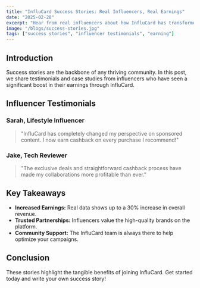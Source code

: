 ```yaml
---
title: "InfluCard Success Stories: Real Influencers, Real Earnings"
date: "2025-02-28"
excerpt: "Hear from real influencers about how InfluCard has transformed their earning potential."
image: "/blogs/success-stories.jpg"
tags: ["success stories", "influencer testimonials", "earning"]
---
```


## Introduction

Success stories are the backbone of any thriving community. In this post, we share testimonials and case studies from influencers who have seen a significant boost in their earnings through InfluCard.

## Influencer Testimonials

### Sarah, Lifestyle Influencer
> "InfluCard has completely changed my perspective on sponsored content. I now earn cashback on every purchase I recommend!"

### Jake, Tech Reviewer
> "The exclusive deals and straightforward cashback process have made my collaborations more profitable than ever."

## Key Takeaways

- **Increased Earnings:** Real data shows up to a 30% increase in overall revenue.
- **Trusted Partnerships:** Influencers value the high-quality brands on the platform.
- **Community Support:** The InfluCard team is always there to help optimize your campaigns.

## Conclusion

These stories highlight the tangible benefits of joining InfluCard. Get started today and write your own success story!
